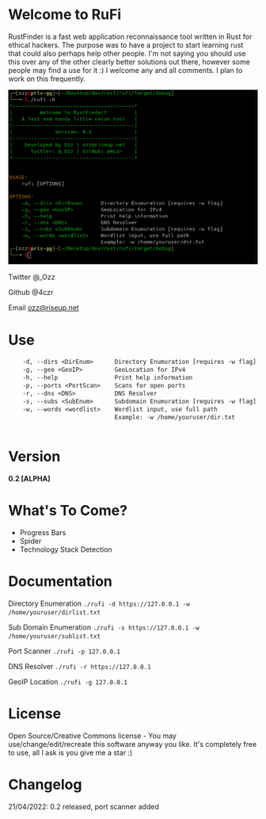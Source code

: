 # Welcome to RuFi 
RustFinder is a fast web application reconnaissance tool written in Rust for ethical hackers. The purpose was to have a project to start learning rust that could also perhaps help other people. I'm not saying you should use this over any of the other clearly better solutions out there, however some people may find a use for it :) I welcome any and all comments. I plan to work on this frequently.

![RuFi](rufi.gif)

Twitter @_Ozz

Github @4czr

Email ozz@riseup.net

# Use
```
    -d, --dirs <DirEnum>      Directory Enumuration [requires -w flag]
    -g, --geo <GeoIP>         GeoLocation for IPv4
    -h, --help                Print help information
    -p, --ports <PortScan>    Scans for open ports
    -r, --dns <DNS>           DNS Resolver
    -s, --subs <SubEnum>      Subdomain Enumuration [requires -w flag]
    -w, --words <wordlist>    Wordlist input, use full path
                              Example: -w /home/youruser/dir.txt


```

# Version
**0.2 [ALPHA]**

# What's To Come?
- Progress Bars
- Spider
- Technology Stack Detection

# Documentation
Directory Enumeration
```./rufi -d https://127.0.0.1 -w /home/youruser/dirlist.txt```

Sub Domain Enumeration
```./rufi -s https://127.0.0.1 -w /home/youruser/sublist.txt```

Port Scanner
```./rufi -p 127.0.0.1```

DNS Resolver
```./rufi -r https://127.0.0.1```

GeoIP Location
```./rufi -g 127.0.0.1```

# License
Open Source/Creative Commons license - You may use/change/edit/recreate this software anyway you like. It's completely free to use, all I ask is you give me a star :)

# Changelog
21/04/2022: 0.2 released, port scanner added

